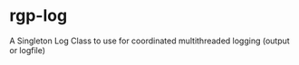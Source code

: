rgp-log
=======

A Singleton Log Class to use for coordinated multithreaded logging (output or logfile)
